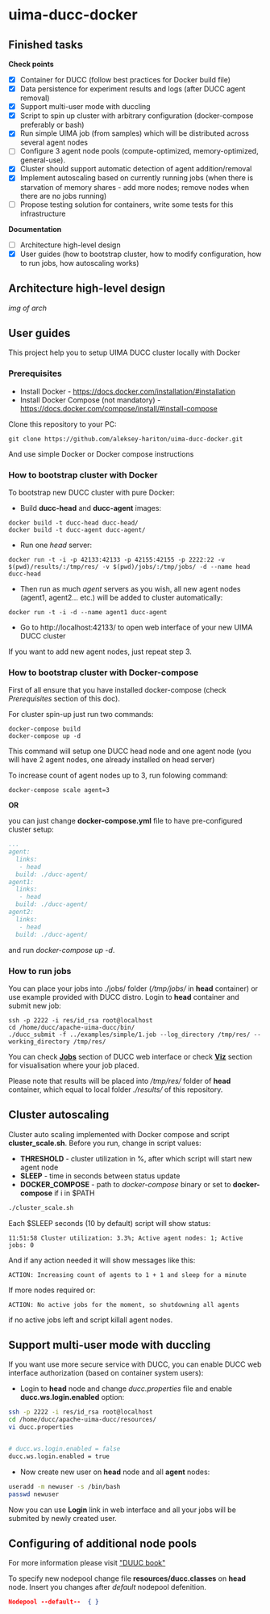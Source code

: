 # uima-ducc-docker

## Finished tasks

**Check points**
- [x] Container for DUCC (follow best practices for Docker build file)
- [x] Data persistence for experiment results and logs (after DUCC agent removal)
- [x] Support multi-user mode with duccling
- [x] Script to spin up cluster with arbitrary configuration (docker-compose preferably or bash)
- [x] Run simple UIMA job (from samples) which will be distributed across several agent nodes
- [ ] Configure 3 agent node pools (compute-optimized, memory-optimized, general-use).
- [x] Cluster should support automatic detection of agent addition/removal
- [x] Implement autoscaling based on currently running jobs (when there is starvation of memory shares - add more nodes; remove nodes when there are no jobs running)
- [ ] Propose testing solution for containers, write some tests for this infrastructure
 
**Documentation**
- [ ] Architecture high-level design
- [x] User guides (how to bootstrap cluster, how to modify configuration, how to run jobs, how autoscaling works)

## Architecture high-level design

*img of arch*

## User guides

This project help you to setup UIMA DUCC cluster locally with Docker

### Prerequisites

* Install Docker - https://docs.docker.com/installation/#installation
* Install Docker Compose (not mandatory) - https://docs.docker.com/compose/install/#install-compose

Clone this repository to your PC:

```shell
git clone https://github.com/aleksey-hariton/uima-ducc-docker.git
```

And use simple Docker or Docker compose instructions

### How to bootstrap cluster with Docker

To bootstrap new DUCC cluster with pure Docker:
* Build **ducc-head** and **ducc-agent** images:
```shell
docker build -t ducc-head ducc-head/
docker build -t ducc-agent ducc-agent/
```
* Run one *head* server:
```shell
docker run -t -i -p 42133:42133 -p 42155:42155 -p 2222:22 -v $(pwd)/results/:/tmp/res/ -v $(pwd)/jobs/:/tmp/jobs/ -d --name head ducc-head
```
* Then run as much *agent* servers as you wish, all new agent nodes (agent1, agent2... etc.) will be added to cluster automatically:
```shell
docker run -t -i -d --name agent1 ducc-agent
```
* Go to http://localhost:42133/ to open web interface of your new UIMA DUCC cluster

If you want to add new agent nodes, just repeat step 3.

### How to bootstrap cluster with Docker-compose

First of all ensure that you have installed docker-compose (check *Prerequisites* section of this doc).

For cluster spin-up just run two commands:

```shell
docker-compose build
docker-compose up -d
```

This command will setup one DUCC head node and one agent node (you will have 2 agent nodes, one already installed on head server)

To increase count of agent nodes up to 3, run folowing command:

```shell
docker-compose scale agent=3
```

**OR**

you can just change **docker-compose.yml** file to have pre-configured cluster setup:

```yaml
...
agent:
  links:
   - head
  build: ./ducc-agent/
agent1:
  links:
   - head
  build: ./ducc-agent/
agent2:
  links:
   - head
  build: ./ducc-agent/
```

and run *docker-compose up -d*.

### How to run jobs

You can place your jobs into ./jobs/ folder (*/tmp/jobs/* in **head** container) or use example provided with DUCC distro.
Login to **head** container and submit new job:

```shell
ssh -p 2222 -i res/id_rsa root@localhost
cd /home/ducc/apache-uima-ducc/bin/
./ducc_submit -f ../examples/simple/1.job --log_directory /tmp/res/ --working_directory /tmp/res/
```

You can check [**Jobs**](http://localhost:42133/jobs.jsp) section of DUCC web interface or check [**Viz**](http://localhost:42133/viz.jsp) section for visualisation where your job placed.

Please note that results will be placed into */tmp/res/* folder of **head** container, which equal to local folder *./results/* of this repository.

## Cluster autoscaling

Cluster auto scaling implemented with Docker compose and script **cluster_scale.sh**.
Before you run, change in script values:
* **THRESHOLD** - cluster utilization in %, after which script will start new agent node
* **SLEEP** - time in seconds between status update
* **DOCKER_COMPOSE** - path to *docker-compose* binary or set to **docker-compose** if i in $PATH

```bash
./cluster_scale.sh
```

Each $SLEEP seconds (10 by default) script will show status:

```
11:51:58 Cluster utilization: 3.3%; Active agent nodes: 1; Active jobs: 0
```

And if any action needed it will show messages like this:

```
ACTION: Increasing count of agents to 1 + 1 and sleep for a minute
```

If more nodes required or:

```
ACTION: No active jobs for the moment, so shutdowning all agents
```

if no active jobs left and script killall agent nodes.

## Support multi-user mode with duccling

If you want use more secure service with DUCC, you can enable DUCC web interface authorization (based on container system users):

* Login to **head** node and change *ducc.properties* file and enable **ducc.ws.login.enabled** option:
```bash
ssh -p 2222 -i res/id_rsa root@localhost
cd /home/ducc/apache-uima-ducc/resources/
vi ducc.properties


# ducc.ws.login.enabled = false
ducc.ws.login.enabled = true
```
* Now create new user on **head** node and all **agent** nodes:
```bash
useradd -m newuser -s /bin/bash
passwd newuser
```

Now you can use **Login** link in web interface and all your jobs will be submited by newly created user.

## Configuring of additional node pools

For more information please visit ["DUUC book"](http://uima.apache.org/d/uima-ducc-1.0.0/duccbook.html#x1-18800012.3)

To specify new nodepool change file **resources/ducc.classes** on **head** node.
Insert you changes after *default* nodepool defenition.

```json
Nodepool --default--  { }
```

